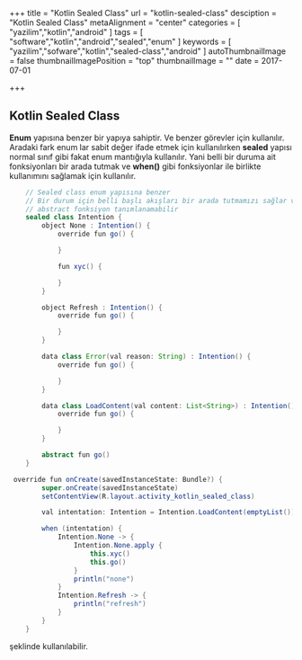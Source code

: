 +++
title = "Kotlin Sealed Class"
url = "kotlin-sealed-class"
desciption = "Kotlin Sealed Class"
metaAlignment = "center"
categories = [
  "yazilim","kotlin","android"
]
tags = [
  "software","kotlin","android","sealed","enum"
]
keywords = [
  "yazilim","sofware","kotlin","sealed-class","android"
]
autoThumbnailImage = false
thumbnailImagePosition = "top"
thumbnailImage = ""
date = 2017-07-01

+++

## Kotlin Sealed Class

**Enum** yapısına benzer bir yapıya sahiptir. Ve benzer görevler için kullanılır. Aradaki fark enum lar sabit değer ifade etmek için kullanılırken **sealed** yapısı normal sınıf gibi fakat enum mantığıyla kullanılır. Yani belli bir duruma ait fonksiyonları bir arada tutmak ve **when()** gibi fonksiyonlar ile birlikte kullanımını sağlamak için kullanılır.

```java
    // Sealed class enum yapısına benzer
    // Bir durum için belli başlı akışları bir arada tutmamızı sağlar ve bu akışların yönetimini kolaylaştırır.
    // abstract fonksiyon tanımlanamabilir
    sealed class Intention {
        object None : Intention() {
            override fun go() {

            }

            fun xyc() {

            }
        }

        object Refresh : Intention() {
            override fun go() {

            }
        }

        data class Error(val reason: String) : Intention() {
            override fun go() {

            }
        }

        data class LoadContent(val content: List<String>) : Intention() {
            override fun go() {

            }
        }

        abstract fun go()
    }
```

```java
 override fun onCreate(savedInstanceState: Bundle?) {
        super.onCreate(savedInstanceState)
        setContentView(R.layout.activity_kotlin_sealed_class)

        val intentation: Intention = Intention.LoadContent(emptyList())

        when (intentation) {
            Intention.None -> {
                Intention.None.apply {
                    this.xyc()
                    this.go()
                }
                println("none")
            }
            Intention.Refresh -> {
                println("refresh")
            }
        }
    }
```

şeklinde kullanılabilir.

